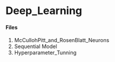 # Deep_Learning

<h4>Files </h4>

1. McCullohPitt_and_RosenBlatt_Neurons
2. Sequential Model
3. Hyperparameter_Tunning
